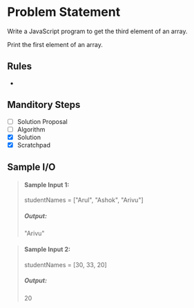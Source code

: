 # Problem Statement   

Write a JavaScript program to get the third element of an array.   

Print the first element of an array.     




## Rules
-

## Manditory Steps

- [ ] Solution Proposal
- [ ] Algorithm
- [x] Solution
- [x] Scratchpad

## Sample I/O

> #### Sample Input 1:
> studentNames = ["Arul", "Ashok", "Arivu"]
>
> ##### Output:
> "Arivu"
> 

> #### Sample Input 2:
> studentNames = [30, 33, 20]
>
> ##### Output:
> 20
> 
